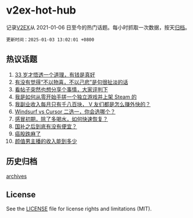 # v2ex-hot-hub

 记录[V2EX](https://www.v2ex.com/)从 2021-01-06 日至今的热门话题。每小时抓取一次数据，按天[归档](archives)。

`更新时间：2025-01-03 13:02:01 +0800`

## 热议话题

1. [33 岁才悟透一个道理，有钱是真好](https://www.v2ex.com/t/1101991)
1. [有没有觉得“不以物喜，不以己悲”是句很扯淡的话](https://www.v2ex.com/t/1102171)
1. [看帖子突然也想分享个事情，大家评判下](https://www.v2ex.com/t/1102040)
1. [我是如何从零开始手搓一个独立游戏并上架 Steam 的](https://www.v2ex.com/t/1102126)
1. [我副业收入每月只有千八百块， V 友们都是怎么赚外快的？](https://www.v2ex.com/t/1102168)
1. [Windsurf vs Cursor 二选一，你会选哪个？](https://www.v2ex.com/t/1101982)
1. [感冒初期，除了多喝水，如何快速恢复？](https://www.v2ex.com/t/1102176)
1. [国补之后到底有没有便宜？](https://www.v2ex.com/t/1102189)
1. [癌股跌麻了](https://www.v2ex.com/t/1102015)
1. [颜值男主播的收入能到多少](https://www.v2ex.com/t/1102063)

## 历史归档

[archives](archives)

## License

See the [LICENSE](LICENSE) file for license rights and limitations (MIT).
